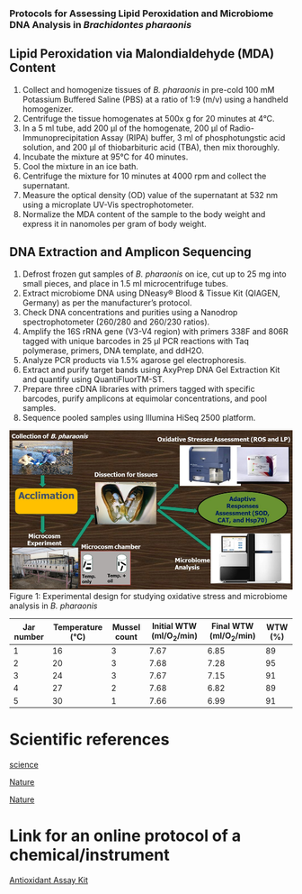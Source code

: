 ### **Protocols for Assessing Lipid Peroxidation and Microbiome DNA Analysis in *Brachidontes pharaonis***

## **Lipid Peroxidation via Malondialdehyde (MDA) Content**

1. Collect and homogenize tissues of *B. pharaonis* in pre-cold 100 mM Potassium Buffered Saline (PBS) at a ratio of 1:9 (m/v) using a handheld homogenizer.
2. Centrifuge the tissue homogenates at 500x g for 20 minutes at 4°C.
3. In a 5 ml tube, add 200 µl of the homogenate, 200 µl of Radio-Immunoprecipitation Assay (RIPA) buffer, 3 ml of phosphotungstic acid solution, and 200 µl of thiobarbituric acid (TBA), then mix thoroughly.
4. Incubate the mixture at 95°C for 40 minutes.
5. Cool the mixture in an ice bath.
6. Centrifuge the mixture for 10 minutes at 4000 rpm and collect the supernatant.
7. Measure the optical density (OD) value of the supernatant at 532 nm using a microplate UV-Vis spectrophotometer.
8. Normalize the MDA content of the sample to the body weight and express it in nanomoles per gram of body weight.

## **DNA Extraction and Amplicon Sequencing**

1. Defrost frozen gut samples of *B. pharaonis* on ice, cut up to 25 mg into small pieces, and place in 1.5 ml microcentrifuge tubes.
2. Extract microbiome DNA using DNeasy® Blood & Tissue Kit (QIAGEN, Germany) as per the manufacturer’s protocol.
3. Check DNA concentrations and purities using a Nanodrop spectrophotometer (260/280 and 260/230 ratios).
4. Amplify the 16S rRNA gene (V3-V4 region) with primers 338F and 806R tagged with unique barcodes in 25 µl PCR reactions with Taq polymerase, primers, DNA template, and ddH2O.
5. Analyze PCR products via 1.5% agarose gel electrophoresis.
6. Extract and purify target bands using AxyPrep DNA Gel Extraction Kit and quantify using QuantiFluorTM-ST.
7. Prepare three cDNA libraries with primers tagged with specific barcodes, purify amplicons at equimolar concentrations, and pool samples.
8. Sequence pooled samples using Illumina HiSeq 2500 platform.

![alt text](image-4.png)
Figure 1: Experimental design for studying oxidative stress and microbiome analysis in *B. pharaonis*

| Jar number | Temperature (°C) | Mussel count | Initial WTW (ml/O<sub>2</sub>/min) | Final WTW (ml/O<sub>2</sub>/min) | WTW (%) |
| ---------- | ----------- | ------------ | ----------- | --------- | ----------- |
| 1          | 16          | 3            | 7.67        | 6.85      | 89          |
| 2          | 20          | 3            | 7.68        | 7.28      | 95          |
| 3          | 24          | 3            | 7.67        | 7.15      | 91          |
| 4          | 27          | 2            | 7.68        | 6.82      | 89          |
| 5          | 30          | 1            | 7.66        | 6.99      | 91          |

# **Scientific references**

[science](https://www.science.org/doi/full/10.1126/science.aax0110)

[Nature ](https://www.nature.com/articles/s42003-021-01727-9)

[Nature ](https://www.nature.com/articles/s41597-020-00793-8)

# **Link for an online protocol of a chemical/instrument**
[Antioxidant Assay Kit ](https://www.sigmaaldrich.com/GR/en/product/sigma/cs0790#product-documentation)
